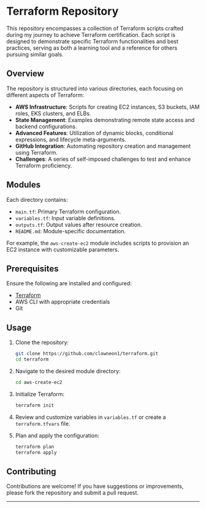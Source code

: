 
# Terraform Repository

This repository encompasses a collection of Terraform scripts crafted during my journey to achieve Terraform certification. Each script is designed to demonstrate specific Terraform functionalities and best practices, serving as both a learning tool and a reference for others pursuing similar goals.

## Overview

The repository is structured into various directories, each focusing on different aspects of Terraform:

- **AWS Infrastructure**: Scripts for creating EC2 instances, S3 buckets, IAM roles, EKS clusters, and ELBs.
- **State Management**: Examples demonstrating remote state access and backend configurations.
- **Advanced Features**: Utilization of dynamic blocks, conditional expressions, and lifecycle meta-arguments.
- **GitHub Integration**: Automating repository creation and management using Terraform.
- **Challenges**: A series of self-imposed challenges to test and enhance Terraform proficiency.

## Modules

Each directory contains:

- `main.tf`: Primary Terraform configuration.
- `variables.tf`: Input variable definitions.
- `outputs.tf`: Output values after resource creation.
- `README.md`: Module-specific documentation.

For example, the `aws-create-ec2` module includes scripts to provision an EC2 instance with customizable parameters.

## Prerequisites

Ensure the following are installed and configured:

- [Terraform](https://www.terraform.io/downloads.html)
- AWS CLI with appropriate credentials
- Git

## Usage

1. Clone the repository:

   ```bash
   git clone https://github.com/clowneon1/terraform.git
   cd terraform
   ```


2. Navigate to the desired module directory:

   ```bash
   cd aws-create-ec2
   ```


3. Initialize Terraform:

   ```bash
   terraform init
   ```


4. Review and customize variables in `variables.tf` or create a `terraform.tfvars` file.

5. Plan and apply the configuration:

   ```bash
   terraform plan
   terraform apply
   ```


## Contributing

Contributions are welcome! If you have suggestions or improvements, please fork the repository and submit a pull request.

--- 
